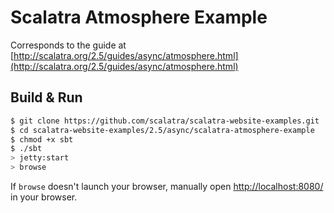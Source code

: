 # Scalatra Atmosphere Example #

Corresponds to the guide at [http://scalatra.org/2.5/guides/async/atmosphere.html](http://scalatra.org/2.5/guides/async/atmosphere.html)

## Build & Run ##

```sh
$ git clone https://github.com/scalatra/scalatra-website-examples.git
$ cd scalatra-website-examples/2.5/async/scalatra-atmosphere-example
$ chmod +x sbt
$ ./sbt
> jetty:start
> browse
```

If `browse` doesn't launch your browser, manually open [http://localhost:8080/](http://localhost:8080/) in your browser.
